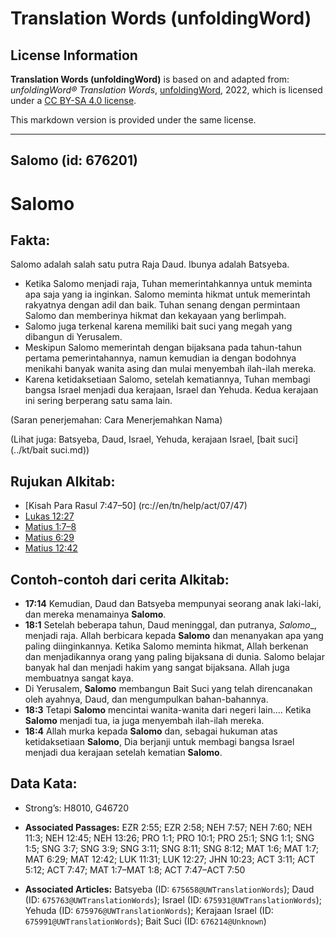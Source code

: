 # Translation Words (unfoldingWord)

## License Information

**Translation Words (unfoldingWord)** is based on and adapted from: _unfoldingWord® Translation Words_, [unfoldingWord](https://unfoldingword.org/utw), 2022, which is licensed under a [CC BY-SA 4.0 license](https://creativecommons.org/licenses/by-sa/4.0/legalcode.en).

This markdown version is provided under the same license.



--------------------------------

## Salomo (id: 676201)

Salomo
======

Fakta:
------

Salomo adalah salah satu putra Raja Daud. Ibunya adalah Batsyeba.

* Ketika Salomo menjadi raja, Tuhan memerintahkannya untuk meminta apa saja yang ia inginkan. Salomo meminta hikmat untuk memerintah rakyatnya dengan adil dan baik. Tuhan senang dengan permintaan Salomo dan memberinya hikmat dan kekayaan yang berlimpah.
* Salomo juga terkenal karena memiliki bait suci yang megah yang dibangun di Yerusalem.
* Meskipun Salomo memerintah dengan bijaksana pada tahun\-tahun pertama pemerintahannya, namun kemudian ia dengan bodohnya menikahi banyak wanita asing dan mulai menyembah ilah\-ilah mereka.
* Karena ketidaksetiaan Salomo, setelah kematiannya, Tuhan membagi bangsa Israel menjadi dua kerajaan, Israel dan Yehuda. Kedua kerajaan ini sering berperang satu sama lain.

(Saran penerjemahan: Cara Menerjemahkan Nama)

(Lihat juga: Batsyeba, Daud, Israel, Yehuda, kerajaan Israel, \[bait suci](../kt/bait suci.md))

Rujukan Alkitab:
----------------

* \[Kisah Para Rasul 7:47–50] (rc://en/tn/help/act/07/47\)
* [Lukas 12:27](https://ref.ly/Luke12:27)
* [Matius 1:7–8](https://ref.ly/Matt1:7-Matt1:8)
* [Matius 6:29](https://ref.ly/Matt6:29)
* [Matius 12:42](https://ref.ly/Matt12:42)

Contoh\-contoh dari cerita Alkitab:
-----------------------------------

* **17:14** Kemudian, Daud dan Batsyeba mempunyai seorang anak laki\-laki, dan mereka menamainya **Salomo**.
* **18:1** Setelah beberapa tahun, Daud meninggal, dan putranya, *Salomo*\_, menjadi raja. Allah berbicara kepada **Salomo** dan menanyakan apa yang paling diinginkannya. Ketika Salomo meminta hikmat, Allah berkenan dan menjadikannya orang yang paling bijaksana di dunia. Salomo belajar banyak hal dan menjadi hakim yang sangat bijaksana. Allah juga membuatnya sangat kaya.
* Di Yerusalem, **Salomo** membangun Bait Suci yang telah direncanakan oleh ayahnya, Daud, dan mengumpulkan bahan\-bahannya.
* **18:3** Tetapi **Salomo** mencintai wanita\-wanita dari negeri lain.... Ketika **Salomo** menjadi tua, ia juga menyembah ilah\-ilah mereka.
* **18:4** Allah murka kepada **Salomo** dan, sebagai hukuman atas ketidaksetiaan **Salomo**, Dia berjanji untuk membagi bangsa Israel menjadi dua kerajaan setelah kematian **Salomo**.

Data Kata:
----------

* Strong’s: H8010, G46720

* **Associated Passages:** EZR 2:55; EZR 2:58; NEH 7:57; NEH 7:60; NEH 11:3; NEH 12:45; NEH 13:26; PRO 1:1; PRO 10:1; PRO 25:1; SNG 1:1; SNG 1:5; SNG 3:7; SNG 3:9; SNG 3:11; SNG 8:11; SNG 8:12; MAT 1:6; MAT 1:7; MAT 6:29; MAT 12:42; LUK 11:31; LUK 12:27; JHN 10:23; ACT 3:11; ACT 5:12; ACT 7:47; MAT 1:7–MAT 1:8; ACT 7:47–ACT 7:50
* **Associated Articles:** Batsyeba (ID: `675658@UWTranslationWords`); Daud (ID: `675763@UWTranslationWords`); Israel (ID: `675931@UWTranslationWords`); Yehuda (ID: `675976@UWTranslationWords`); Kerajaan Israel (ID: `675991@UWTranslationWords`); Bait Suci (ID: `676214@Unknown`)

